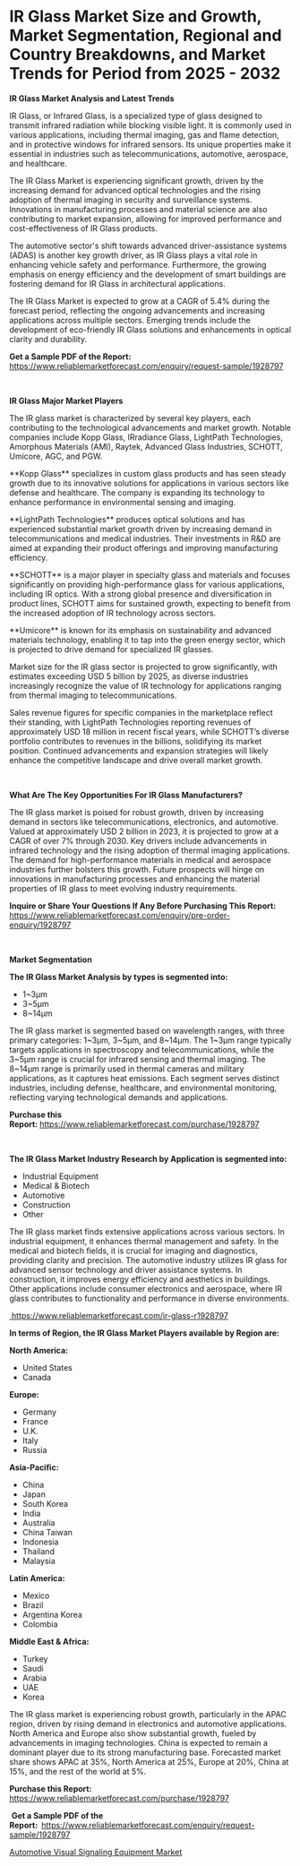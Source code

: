 <p><h1>IR Glass Market Size and Growth, Market Segmentation, Regional and Country Breakdowns, and Market Trends for Period from 2025 -  2032</h1></p><p><strong>IR Glass Market Analysis and Latest Trends</strong></p>
<p><p>IR Glass, or Infrared Glass, is a specialized type of glass designed to transmit infrared radiation while blocking visible light. It is commonly used in various applications, including thermal imaging, gas and flame detection, and in protective windows for infrared sensors. Its unique properties make it essential in industries such as telecommunications, automotive, aerospace, and healthcare.</p><p>The IR Glass Market is experiencing significant growth, driven by the increasing demand for advanced optical technologies and the rising adoption of thermal imaging in security and surveillance systems. Innovations in manufacturing processes and material science are also contributing to market expansion, allowing for improved performance and cost-effectiveness of IR Glass products.</p><p>The automotive sector's shift towards advanced driver-assistance systems (ADAS) is another key growth driver, as IR Glass plays a vital role in enhancing vehicle safety and performance. Furthermore, the growing emphasis on energy efficiency and the development of smart buildings are fostering demand for IR Glass in architectural applications.</p><p>The IR Glass Market is expected to grow at a CAGR of 5.4% during the forecast period, reflecting the ongoing advancements and increasing applications across multiple sectors. Emerging trends include the development of eco-friendly IR Glass solutions and enhancements in optical clarity and durability.</p></p>
<p><strong>Get a Sample PDF of the Report:&nbsp;</strong> <a href="https://www.reliablemarketforecast.com/enquiry/request-sample/1928797?utm_campaign=3175&utm_medium=2&utm_source=Github&utm_content=ia&utm_term=29032025&utm_id=ir-glass">https://www.reliablemarketforecast.com/enquiry/request-sample/1928797</a></p>
<p>&nbsp;</p>
<p><strong>IR Glass Major Market Players</strong></p>
<p><p>The IR glass market is characterized by several key players, each contributing to the technological advancements and market growth. Notable companies include Kopp Glass, IRradiance Glass, LightPath Technologies, Amorphous Materials (AMI), Raytek, Advanced Glass Industries, SCHOTT, Umicore, AGC, and PGW.</p><p>**Kopp Glass** specializes in custom glass products and has seen steady growth due to its innovative solutions for applications in various sectors like defense and healthcare. The company is expanding its technology to enhance performance in environmental sensing and imaging.</p><p>**LightPath Technologies** produces optical solutions and has experienced substantial market growth driven by increasing demand in telecommunications and medical industries. Their investments in R&D are aimed at expanding their product offerings and improving manufacturing efficiency.</p><p>**SCHOTT** is a major player in specialty glass and materials and focuses significantly on providing high-performance glass for various applications, including IR optics. With a strong global presence and diversification in product lines, SCHOTT aims for sustained growth, expecting to benefit from the increased adoption of IR technology across sectors.</p><p>**Umicore** is known for its emphasis on sustainability and advanced materials technology, enabling it to tap into the green energy sector, which is projected to drive demand for specialized IR glasses.</p><p>Market size for the IR glass sector is projected to grow significantly, with estimates exceeding USD 5 billion by 2025, as diverse industries increasingly recognize the value of IR technology for applications ranging from thermal imaging to telecommunications.</p><p>Sales revenue figures for specific companies in the marketplace reflect their standing, with LightPath Technologies reporting revenues of approximately USD 18 million in recent fiscal years, while SCHOTT’s diverse portfolio contributes to revenues in the billions, solidifying its market position. Continued advancements and expansion strategies will likely enhance the competitive landscape and drive overall market growth.</p></p>
<p>&nbsp;</p>
<p><strong>What Are The Key Opportunities For IR Glass Manufacturers?</strong></p>
<p><p>The IR glass market is poised for robust growth, driven by increasing demand in sectors like telecommunications, electronics, and automotive. Valued at approximately USD 2 billion in 2023, it is projected to grow at a CAGR of over 7% through 2030. Key drivers include advancements in infrared technology and the rising adoption of thermal imaging applications. The demand for high-performance materials in medical and aerospace industries further bolsters this growth. Future prospects will hinge on innovations in manufacturing processes and enhancing the material properties of IR glass to meet evolving industry requirements.</p></p>
<p><strong>Inquire or Share Your Questions If Any Before Purchasing This Report:</strong> <a href="https://www.reliablemarketforecast.com/enquiry/pre-order-enquiry/1928797?utm_campaign=3175&utm_medium=2&utm_source=Github&utm_content=ia&utm_term=29032025&utm_id=ir-glass">https://www.reliablemarketforecast.com/enquiry/pre-order-enquiry/1928797</a></p>
<p>&nbsp;</p>
<p><strong>Market Segmentation</strong></p>
<p><strong>The IR Glass Market Analysis by types is segmented into:</strong></p>
<p><ul><li>1~3μm</li><li>3~5μm</li><li>8~14μm</li></ul></p>
<p><p>The IR glass market is segmented based on wavelength ranges, with three primary categories: 1~3μm, 3~5μm, and 8~14μm. The 1~3μm range typically targets applications in spectroscopy and telecommunications, while the 3~5μm range is crucial for infrared sensing and thermal imaging. The 8~14μm range is primarily used in thermal cameras and military applications, as it captures heat emissions. Each segment serves distinct industries, including defense, healthcare, and environmental monitoring, reflecting varying technological demands and applications.</p></p>
<p><strong>Purchase this Report:&nbsp;</strong><a href="https://www.reliablemarketforecast.com/purchase/1928797?utm_campaign=3175&utm_medium=2&utm_source=Github&utm_content=ia&utm_term=29032025&utm_id=ir-glass">https://www.reliablemarketforecast.com/purchase/1928797</a></p>
<p>&nbsp;</p>
<p><strong>The IR Glass Market Industry Research by Application is segmented into:</strong></p>
<p><ul><li>Industrial Equipment</li><li>Medical & Biotech</li><li>Automotive</li><li>Construction</li><li>Other</li></ul></p>
<p><p>The IR glass market finds extensive applications across various sectors. In industrial equipment, it enhances thermal management and safety. In the medical and biotech fields, it is crucial for imaging and diagnostics, providing clarity and precision. The automotive industry utilizes IR glass for advanced sensor technology and driver assistance systems. In construction, it improves energy efficiency and aesthetics in buildings. Other applications include consumer electronics and aerospace, where IR glass contributes to functionality and performance in diverse environments.</p></p>
<p><a href="https://www.reliablemarketforecast.com/ir-glass-r1928797?utm_campaign=3175&utm_medium=2&utm_source=Github&utm_content=ia&utm_term=29032025&utm_id=ir-glass">&nbsp;https://www.reliablemarketforecast.com/ir-glass-r1928797</a></p>
<p><strong>In terms of Region, the IR Glass Market Players available by Region are:</strong></p>
<p>
    <p> <strong> North America: </strong>
        <ul>
            <li>United States</li>
            <li>Canada</li>
        </ul>
        </p> 
    <p> <strong> Europe: </strong>
        <ul>
            <li>Germany</li>
            <li>France</li>
            <li>U.K.</li>
            <li>Italy</li>
            <li>Russia</li>
        </ul>
        </p> 
    <p> <strong> Asia-Pacific: </strong>
        <ul>
            <li>China</li>
            <li>Japan</li>
            <li>South Korea</li>
            <li>India</li>
            <li>Australia</li>
            <li>China Taiwan</li>
            <li>Indonesia</li>
            <li>Thailand</li>
            <li>Malaysia</li>
        </ul>
        </p> 
    <p> <strong> Latin America: </strong>
        <ul>
            <li>Mexico</li>
            <li>Brazil</li>
            <li>Argentina Korea</li>
            <li>Colombia</li>
        </ul>
        </p> 
    <p> <strong> Middle East & Africa: </strong>
        <ul>
            <li>Turkey</li>
            <li>Saudi</li>
            <li>Arabia</li>
            <li>UAE</li>
            <li>Korea</li>
        </ul>
    </p>
    </p>
<p><p>The IR glass market is experiencing robust growth, particularly in the APAC region, driven by rising demand in electronics and automotive applications. North America and Europe also show substantial growth, fueled by advancements in imaging technologies. China is expected to remain a dominant player due to its strong manufacturing base. Forecasted market share shows APAC at 35%, North America at 25%, Europe at 20%, China at 15%, and the rest of the world at 5%.</p></p>
<p><strong>Purchase this Report: </strong><a href="https://www.reliablemarketforecast.com/purchase/1928797?utm_campaign=3175&utm_medium=2&utm_source=Github&utm_content=ia&utm_term=29032025&utm_id=ir-glass">https://www.reliablemarketforecast.com/purchase/1928797</a></p>
<p>&nbsp;<strong>Get a Sample PDF of the Report:&nbsp;&nbsp;</strong><a href="https://www.reliablemarketforecast.com/enquiry/request-sample/1928797?utm_campaign=3175&utm_medium=2&utm_source=Github&utm_content=ia&utm_term=29032025&utm_id=ir-glass">https://www.reliablemarketforecast.com/enquiry/request-sample/1928797</a></p>
<p><strong></strong></p>
<p><p><a href="https://github.com/penglatilles/Market-Research-Report-List-1/blob/main/automotive-visual-signaling-equipment-market.md?utm_campaign=3175&utm_medium=2&utm_source=Github&utm_content=ia&utm_term=29032025&utm_id=ir-glass">Automotive Visual Signaling Equipment Market</a></p></p>